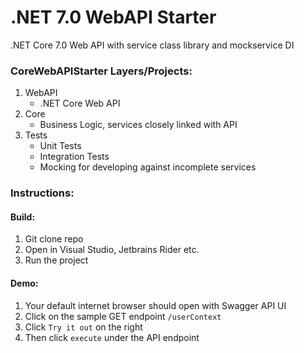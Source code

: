 # .NET 7.0 WebAPI Starter
 .NET Core 7.0 Web API with service class library and mockservice DI

### CoreWebAPIStarter Layers/Projects:

1. WebAPI
    - .NET Core Web API
2. Core
    - Business Logic, services closely linked with API
3. Tests
    - Unit Tests
    - Integration Tests
    - Mocking for developing against incomplete services

### Instructions:

#### Build:
1. Git clone repo
2. Open in Visual Studio, Jetbrains Rider etc.
3. Run the project

#### Demo:
1. Your default internet browser should open with Swagger API UI
2. Click on the sample GET endpoint `/userContext`
3. Click `Try it out` on the right
4. Then click `execute` under the API endpoint
